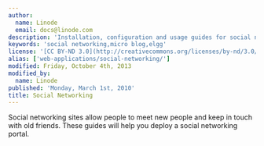 ```yaml
---
author:
  name: Linode
  email: docs@linode.com
description: 'Installation, configuration and usage guides for social networking solutions.'
keywords: 'social networking,micro blog,elgg'
license: '[CC BY-ND 3.0](http://creativecommons.org/licenses/by-nd/3.0/us/)'
alias: ['web-applications/social-networking/']
modified: Friday, October 4th, 2013
modified_by:
  name: Linode
published: 'Monday, March 1st, 2010'
title: Social Networking
---
```


Social networking sites allow people to meet new people and keep in touch with old friends. These guides will help you deploy a social networking portal.



